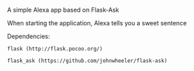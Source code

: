 A simple Alexa app based on Flask-Ask

When starting the application, Alexa tells you a sweet sentence

Dependencies:

    flask (http://flask.pocoo.org/)
  
    flask_ask (https://github.com/johnwheeler/flask-ask)
